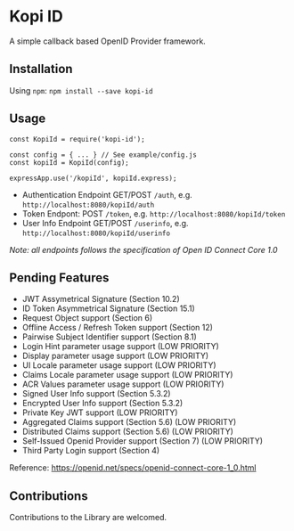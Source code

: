 # Kopi ID
A simple callback based OpenID Provider framework.

## Installation
Using `npm`:
```npm install --save kopi-id```

## Usage
```
const KopiId = require('kopi-id');

const config = { ... } // See example/config.js
const kopiId = KopiId(config);

expressApp.use('/kopiId', kopiId.express);
```

- Authentication Endpoint GET/POST `/auth`, e.g. `http://localhost:8080/kopiId/auth`
- Token Endpont: POST `/token`, e.g. `http://localhost:8080/kopiId/token`
- User Info Endpoint GET/POST `/userinfo`, e.g. `http://localhost:8080/kopiId/userinfo`

_Note: all endpoints follows the specification of Open ID Connect Core 1.0_

## Pending Features
- JWT Assymetrical Signature (Section 10.2)
- ID Token Asymmetrical Signature (Section 15.1)
- Request Object support (Section 6)
- Offline Access / Refresh Token support (Section 12)
- Pairwise Subject Identifier support (Section 8.1)
- Login Hint parameter usage support (LOW PRIORITY)
- Display parameter usage support (LOW PRIORITY)
- UI Locale parameter usage support (LOW PRIORITY)
- Claims Locale parameter usage support (LOW PRIORITY)
- ACR Values parameter usage support (LOW PRIORITY)
- Signed User Info support (Section 5.3.2)
- Encrypted User Info support (Section 5.3.2)
- Private Key JWT support (LOW PRIORITY)
- Aggregated Claims support (Section 5.6) (LOW PRIORITY)
- Distributed Claims support (Section 5.6) (LOW PRIORITY)
- Self-Issued Openid Provider support (Section 7) (LOW PRIORITY)
- Third Party Login support (Section 4)



Reference: https://openid.net/specs/openid-connect-core-1_0.html

## Contributions
Contributions to the Library are welcomed.
